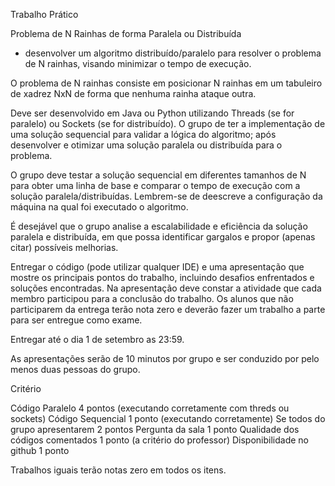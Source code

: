 Trabalho Prático

Problema de N Rainhas de forma Paralela ou Distribuída

- desenvolver um algoritmo distribuído/paralelo para resolver o problema de N rainhas, visando minimizar o tempo de execução.

O problema de N rainhas consiste em posicionar N rainhas em um tabuleiro de xadrez NxN de forma que nenhuma rainha ataque outra. 

Deve ser desenvolvido em Java ou Python utilizando Threads (se for paralelo) ou Sockets (se for distribuído).
O grupo de ter a implementação de uma solução sequencial para validar a lógica do algoritmo; após desenvolver e otimizar uma solução paralela ou distribuída para o problema.

O grupo deve testar a solução sequencial em diferentes tamanhos de N para obter uma linha de base e comparar o tempo de execução com a solução paralela/distribuídas.
Lembrem-se de deescreve a configuração da máquina na qual foi executado o algoritmo.

É desejável que o grupo analise a escalabilidade e eficiência da solução paralela e distribuída, em que possa identificar gargalos e propor (apenas citar) possíveis melhorias.

Entregar o código (pode utilizar qualquer IDE) e uma apresentação que mostre os principais pontos do trabalho, incluindo desafios enfrentados e soluções encontradas.
Na apresentação deve constar a atividade que cada membro participou para a conclusão do trabalho. 
Os alunos que não participarem da entrega terão nota zero e deverão fazer um trabalho a parte para ser entregue como exame.

Entregar até o dia 1 de setembro as 23:59.

As apresentações serão de 10 minutos por grupo e ser conduzido por pelo menos duas pessoas do grupo.

Critério

Código Paralelo 4 pontos (executando corretamente com threds ou sockets)
Código Sequencial 1 ponto (executando corretamente)
Se todos do grupo apresentarem 2 pontos
Pergunta da sala 1 ponto
Qualidade dos códigos comentados 1 ponto (a critério do professor)
Disponibilidade no github 1 ponto

Trabalhos iguais terão notas zero em todos os itens.